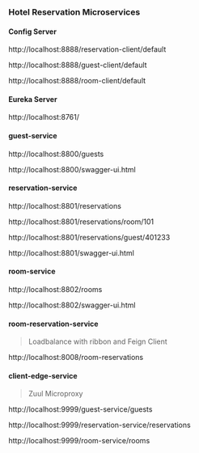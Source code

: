 
### Hotel Reservation Microservices

#### Config Server

http://localhost:8888/reservation-client/default

http://localhost:8888/guest-client/default

http://localhost:8888/room-client/default

#### Eureka Server

http://localhost:8761/

#### guest-service

http://localhost:8800/guests

http://localhost:8800/swagger-ui.html


#### reservation-service

http://localhost:8801/reservations

http://localhost:8801/reservations/room/101

http://localhost:8801/reservations/guest/401233

http://localhost:8801/swagger-ui.html


#### room-service

http://localhost:8802/rooms

http://localhost:8802/swagger-ui.html

#### room-reservation-service 

> Loadbalance with ribbon and Feign Client

http://localhost:8008/room-reservations


#### client-edge-service 

> Zuul Microproxy

http://localhost:9999/guest-service/guests

http://localhost:9999/reservation-service/reservations

http://localhost:9999/room-service/rooms
